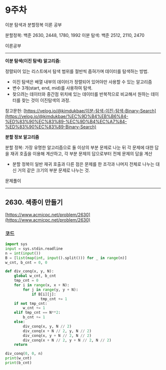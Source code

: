 # 9주차

이분 탐색과 분할정복 이론 공부

분할정복: 백준 2630, 2448, 1780, 1992
이분 탐색: 백준 2512, 2110, 2470

이론공부

---

**이분 탐색(이진 탐색) 알고리즘:**

정렬되어 있는 리스트에서 탐색 범위를 절반씩 좁혀가며 데이터를 탐색하는 방법.

- 이진 탐색은 배열 내부의 데이터가 정렬되어 있어야만 사용할 수 있는 알고리즘
- 변수 3개(start, end, mid)를 사용하여 탐색.
- 찾으려는 데이터와 중간점 위치에 있는 데이터를 반복적으로 비교해서 원하는 데이터를 찾는 것이 이진탐색의 과정.

참고문헌: [https://velog.io/@kimdukbae/이분-탐색-이진-탐색-Binary-Search](https://velog.io/@kimdukbae/%EC%9D%B4%EB%B6%84-%ED%83%90%EC%83%89-%EC%9D%B4%EC%A7%84-%ED%83%90%EC%83%89-Binary-Search)

**분할 정보 알고리즘**

분할 정복: 가장 유명한 알고리즘으로 둘 이상의 부분 문제로 나눈 뒤 각 문제에 대한 답을 재귀 호출을 이용해 계산하고, 각 부분 문제의 답으로부터 전체 문제의 답을 계산

- 분할 정복이 일반 재귀 호출과 다른 점은 문제를 한 조각과 나머지 전체로 나누는 대신 거의 같은 크기의 부분 문제로 나누는 것.

문제풀이

---

## 2630. 색종이 만들기

[https://www.acmicpc.net/problem/2630](https://www.acmicpc.net/problem/2630)

### 코드

```python
import sys
input = sys.stdin.readline
n = int(input())
B = [list(map(int, input().split())) for _ in range(n)]
w_cnt, b_cnt = 0, 0

def div_conq(x, y, N):
    global w_cnt, b_cnt
    tmp_cnt = 0
    for i in range(x, x + N):
        for j in range(y, y + N):
            if B[i][j]:
                tmp_cnt += 1
    if not tmp_cnt:
        w_cnt += 1
    elif tmp_cnt == N**2:
        b_cnt += 1
    else:
        div_conq(x, y, N // 2)
        div_conq(x + N // 2, y, N // 2)
        div_conq(x, y + N // 2, N // 2)
        div_conq(x + N // 2, y + N // 2, N // 2)
    return

div_conq(0, 0, n)
print(w_cnt)
print(b_cnt)
```